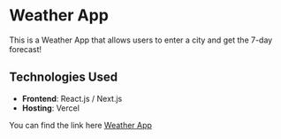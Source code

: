 # Weather App

This is a Weather App that allows users to enter a city and get the 7-day forecast!

## Technologies Used
- **Frontend**: React.js / Next.js
- **Hosting**: Vercel

You can find the link here [Weather App](https://weather-app-indol-eight-81.vercel.app/)

